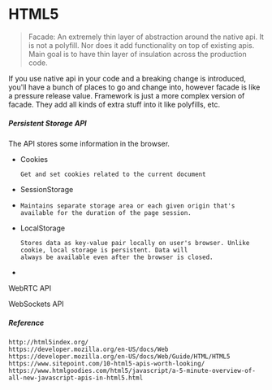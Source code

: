 # HTML5

> Facade: An extremely thin layer of abstraction around the native api. It is not a polyfill. Nor does it add functionality on top of existing apis. Main goal is to have thin layer of insulation across the production code.

If you use native api in your code and a breaking change is introduced, you'll have a bunch of places to go and change into, however facade is like a pressure release value. Framework is just a more complex version of facade. They add all kinds of extra stuff into it like polyfills, etc.

##### Persistent Storage API

The API stores some information in the browser.

* Cookies
  ```
  Get and set cookies related to the current document
  ```
* SessionStorage
* ```
  Maintains separate storage area or each given origin that's available for the duration of the page session.
  ```
* LocalStorage
  ```
  Stores data as key-value pair locally on user's browser. Unlike cookie, local storage is persistent. Data will
  always be available even after the browser is closed.
  ```
* 
WebRTC API

WebSockets API

##### Reference

```
http://html5index.org/
https://developer.mozilla.org/en-US/docs/Web
https://developer.mozilla.org/en-US/docs/Web/Guide/HTML/HTML5
https://www.sitepoint.com/10-html5-apis-worth-looking/
https://www.htmlgoodies.com/html5/javascript/a-5-minute-overview-of-all-new-javascript-apis-in-html5.html
```



